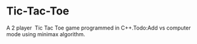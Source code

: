 # Tic-Tac-Toe
A 2 player  Tic Tac Toe game programmed in C++.Todo:Add vs computer mode using minimax algorithm.
